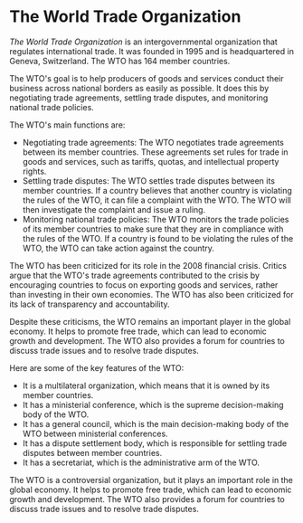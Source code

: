 # The World Trade Organization

*The World Trade Organization* is an intergovernmental organization that regulates international trade. It was founded in 1995 and is headquartered in Geneva, Switzerland. The WTO has 164 member countries.

The WTO's goal is to help producers of goods and services conduct their business across national borders as easily as possible. It does this by negotiating trade agreements, settling trade disputes, and monitoring national trade policies.

The WTO's main functions are:
- Negotiating trade agreements: The WTO negotiates trade agreements between its member countries. These agreements set rules for trade in goods and services, such as tariffs, quotas, and intellectual property rights.
- Settling trade disputes: The WTO settles trade disputes between its member countries. If a country believes that another country is violating the rules of the WTO, it can file a complaint with the WTO. The WTO will then investigate the complaint and issue a ruling.
- Monitoring national trade policies: The WTO monitors the trade policies of its member countries to make sure that they are in compliance with the rules of the WTO. If a country is found to be violating the rules of the WTO, the WTO can take action against the country.

The WTO has been criticized for its role in the 2008 financial crisis. Critics argue that the WTO's trade agreements contributed to the crisis by encouraging countries to focus on exporting goods and services, rather than investing in their own economies. The WTO has also been criticized for its lack of transparency and accountability.

Despite these criticisms, the WTO remains an important player in the global economy. It helps to promote free trade, which can lead to economic growth and development. The WTO also provides a forum for countries to discuss trade issues and to resolve trade disputes.

Here are some of the key features of the WTO:
- It is a multilateral organization, which means that it is owned by its member countries.
- It has a ministerial conference, which is the supreme decision-making body of the WTO.
- It has a general council, which is the main decision-making body of the WTO between ministerial conferences.
- It has a dispute settlement body, which is responsible for settling trade disputes between member countries.
- It has a secretariat, which is the administrative arm of the WTO.

The WTO is a controversial organization, but it plays an important role in the global economy. It helps to promote free trade, which can lead to economic growth and development. The WTO also provides a forum for countries to discuss trade issues and to resolve trade disputes.